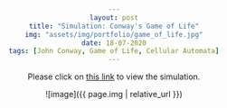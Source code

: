 ```yaml
---
layout: post
title: "Simulation: Conway's Game of Life"
img: "assets/img/portfolio/game_of_life.jpg"
date: 18-07-2020
tags: [John Conway, Game of Life, Cellular Automata]
---
```


<head> 
     <style> 
        body { 
            text-align:center; 
        } 
    </style> 
</head> 

Please click on <a href="https://editor.p5js.org/ankiitgupta7/present/nlLG9YMpr" target="_blank">this link</a> to view the simulation.

![image]({{ page.img | relative_url }})